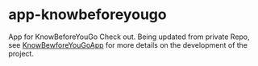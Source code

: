 # app-knowbeforeyougo
<p1> App for KnowBeforeYouGo Check out. Being updated from private Repo, see [KnowBewforeYouGoApp](knowbeforeyougo.co) for more details on the development of the project. </p1>
